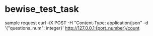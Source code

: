 # bewise_test_task


sample request
curl -iX POST -H "Content-Type: application/json" -d '{"questions_num": integer}' http://127.0.0.1:{port_number}/count